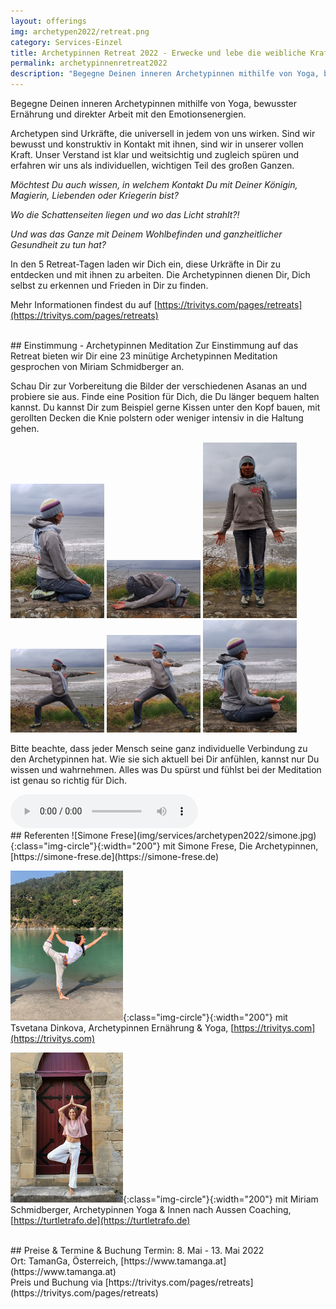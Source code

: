 ```yaml
---
layout: offerings
img: archetypen2022/retreat.png
category: Services-Einzel
title: Archetypinnen Retreat 2022 - Erwecke und lebe die weibliche Kraft in Dir
permalink: archetypinnenretreat2022
description: "Begegne Deinen inneren Archetypinnen mithilfe von Yoga, bewusster Ernährung und direkter Arbeit mit den Emotionsenergien.<br><b>8. Mai - 13. Mai 2022 in TamanGa, Österreich</b>"
---
```


Begegne Deinen inneren Archetypinnen mithilfe von Yoga, bewusster Ernährung und direkter Arbeit mit den Emotionsenergien.

Archetypen sind Urkräfte, die universell in jedem von uns wirken. Sind wir bewusst und konstruktiv in Kontakt mit ihnen, sind wir in unserer vollen Kraft. Unser Verstand ist klar und weitsichtig und zugleich spüren und erfahren wir uns als individuellen, wichtigen Teil des großen Ganzen.

*Möchtest Du auch wissen, in welchem Kontakt Du mit Deiner Königin, Magierin, Liebenden oder Kriegerin bist?*

*Wo die Schattenseiten liegen und wo das Licht strahlt?!*

*Und was das Ganze mit Deinem Wohlbefinden und ganzheitlicher Gesundheit zu tun hat?*

In den 5 Retreat-Tagen laden wir Dich ein, diese Urkräfte in Dir zu entdecken und mit ihnen zu arbeiten. Die Archetypinnen dienen Dir, Dich selbst zu erkennen und Frieden in Dir zu finden.

Mehr Informationen findest du auf [https://trivitys.com/pages/retreats](https://trivitys.com/pages/retreats)

<br>
## Einstimmung - Archetypinnen Meditation
Zur Einstimmung auf das Retreat bieten wir Dir eine 23 minütige Archetypinnen Meditation gesprochen von
Miriam Schmidberger an.

Schau Dir zur Vorbereitung die Bilder der verschiedenen Asanas an und probiere sie aus. Finde eine Position für Dich, die Du länger bequem halten kannst. Du kannst Dir zum Beispiel gerne Kissen unter den Kopf bauen, mit gerollten Decken die Knie polstern oder weniger intensiv in die Haltung gehen.

<img class="img-rounded" width=150 src="/img/services/archetypen2022/meditation/fersensitz.jpg">
<img class="img-rounded" width=150 src="/img/services/archetypen2022/meditation/kind.jpg">
<img class="img-rounded" width=150 src="/img/services/archetypen2022/meditation/stand.jpg">
<img class="img-rounded" width=150 src="/img/services/archetypen2022/meditation/krieger.jpg">
<img class="img-rounded" width=150 src="/img/services/archetypen2022/meditation/bogen.jpg">
<img class="img-rounded" width=150 src="/img/services/archetypen2022/meditation/koenigin.jpg">

Bitte beachte, dass jeder Mensch seine ganz individuelle Verbindung zu den Archetypinnen hat. Wie sie sich aktuell bei Dir anfühlen, kannst nur Du wissen und wahrnehmen. Alles was Du spürst und fühlst bei der Meditation ist genau so richtig für Dich.

<audio controls >
  <source src="assets/archetypinnenmeditation_v2.mp3" type="audio/mpeg">
Your browser does not support the audio element.
</audio>

<br>
## Referenten
![Simone Frese](img/services/archetypen2022/simone.jpg){:class="img-circle"}{:width="200"}
mit Simone Frese, Die Archetypinnen, [https://simone-frese.de](https://simone-frese.de)

![Tsvetana Dinkova](img/services/archetypen2022/tana.jpg){:class="img-circle"}{:width="200"}
mit Tsvetana Dinkova, Archetypinnen Ernährung & Yoga, [https://trivitys.com](https://trivitys.com)

![Miriam Schmidberger](img/services/archetypen2022/miriam.jpg){:class="img-circle"}{:width="200"}
mit Miriam Schmidberger, Archetypinnen Yoga & Innen nach Aussen Coaching, [https://turtletrafo.de](https://turtletrafo.de)

<br>
## Preise & Termine & Buchung
Termin: 8. Mai - 13. Mai 2022<br>
Ort: TamanGa, Österreich, [https://www.tamanga.at](https://www.tamanga.at)<br>
Preis und Buchung via [https://trivitys.com/pages/retreats](https://trivitys.com/pages/retreats)
